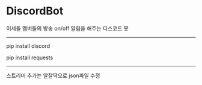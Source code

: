 # DiscordBot
이세돌 멤버들의 방송 on/off 알림을 해주는 디스코드 봇

---------------------------
pip install discord

pip install requests

---------------------------
스트리머 추가는 알잘딱으로 json파일 수정
